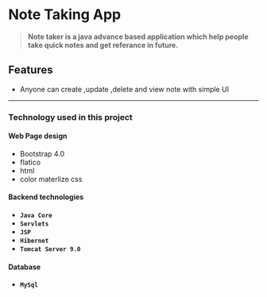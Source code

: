 # Note Taking App

> **Note taker  is a java advance based application which help  people take quick notes and get referance in future.**

## Features

- Anyone can create ,update ,delete and view note with simple UI 

---------

### Technology used in this project

#### Web Page design ####
- Bootstrap 4.0
- flatico
- html
- color materlize css


#### Backend technologies ####

- **`Java Core`**
- **`Servlets`** 
- **`JSP`**
- **`Hibernet`**
- **`Tomcat Server 9.0`**

#### Database ####

- **`MySql`**
